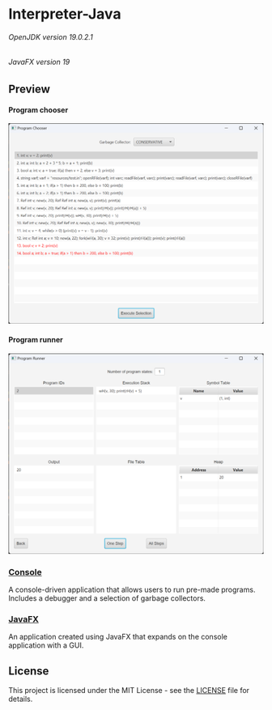 # Interpreter-Java

###### OpenJDK version 19.0.2.1
###### JavaFX version 19

## Preview
#### Program chooser
![Program chooser](assets/chooser.png)

#### Program runner
![Program runner](assets/runner.png)

### [Console](Console)
A console-driven application that allows users to run pre-made programs. Includes a debugger and a selection of garbage collectors.

### [JavaFX](JavaFX)
An application created using JavaFX that expands on the console application with a GUI.

## License
This project is licensed under the MIT License - see the [LICENSE](LICENSE) file for details.